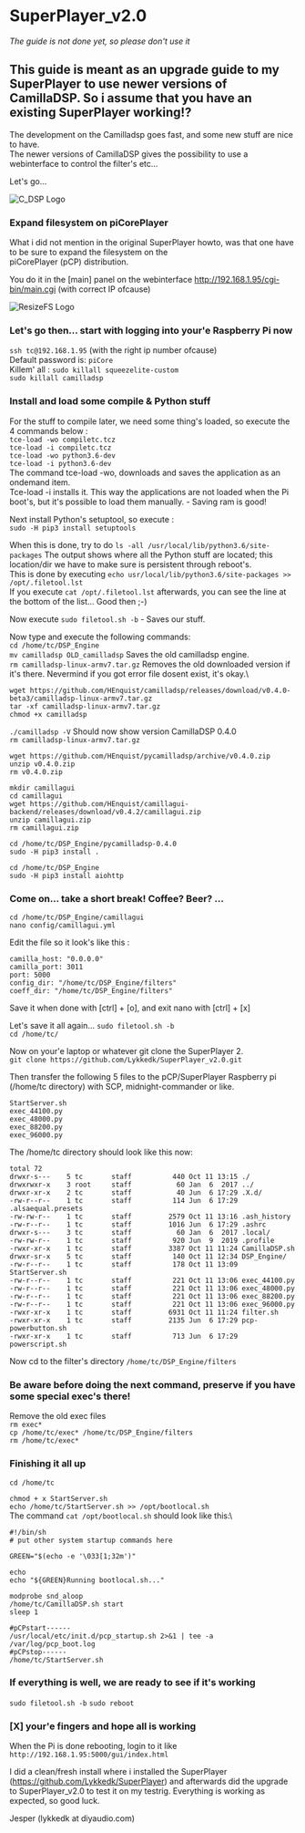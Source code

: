 # SuperPlayer_v2.0 
*The guide is not done yet, so please don't use it* 

## This guide is meant as an upgrade guide to my SuperPlayer to use newer versions of CamillaDSP. So i assume that you have an existing SuperPlayer working!?

The development on the Camilladsp goes fast, and some new stuff are nice to have.\
The newer versions of CamillaDSP gives the possibility to use a webinterface to control the filter's etc...

Let's go...

![C_DSP Logo](/C_DSP.png)

### Expand filesystem on piCorePlayer

What i did not mention in the original SuperPlayer howto, was that one have to be sure to expand the filesystem on the\
piCorePlayer (pCP) distribution.

You do it in the [main] panel on the webinterface http://192.168.1.95/cgi-bin/main.cgi (with correct IP ofcause)

![ResizeFS Logo](/ResizeFS.png)

### Let's go then... start with logging into your'e Raspberry Pi now

```ssh tc@192.168.1.95``` (with the right ip number
ofcause)\
Default password is: ```piCore```\
Killem' all : ```sudo killall squeezelite-custom```\
```sudo killall camilladsp```

### Install and load some compile & Python stuff

For the stuff to compile later, we need some thing's loaded, so execute the 4 commands below :\
```tce-load -wo compiletc.tcz```\
```tce-load -i compiletc.tcz```\
```tce-load -wo python3.6-dev```\
```tce-load -i python3.6-dev```\
The command tce-load -wo, downloads and saves the application as an ondemand item.\
Tce-load -i installs it. This way the applications are not loaded when the Pi boot's, but it's possible to load them manually. - Saving ram is good!

Next install Python's setuptool, so execute :\
```sudo -H pip3 install setuptools```

When this is done, try to do ```ls -all /usr/local/lib/python3.6/site-packages```
The output shows where all the Python stuff are located; this location/dir we have to make sure is persistent through reboot's.\
This is done by executing ```echo usr/local/lib/python3.6/site-packages >> /opt/.filetool.lst```\
If you execute ```cat /opt/.filetool.lst``` afterwards, you can see the line at the bottom of the list... Good then ;-)

Now execute ```sudo filetool.sh -b``` - Saves our stuff.

Now type and execute the following commands:\
```cd /home/tc/DSP_Engine```\
```mv camilladsp OLD_camilladsp``` Saves the old camilladsp engine.\
```rm camilladsp-linux-armv7.tar.gz``` Removes the old downloaded version if it's there. Nevermind if you got error file dosent exist, it's okay.\

```wget https://github.com/HEnquist/camilladsp/releases/download/v0.4.0-beta3/camilladsp-linux-armv7.tar.gz```\
```tar -xf camilladsp-linux-armv7.tar.gz```\
```chmod +x camilladsp```

```./camilladsp -V``` Should now show version CamillaDSP 0.4.0\
```rm camilladsp-linux-armv7.tar.gz```

```wget https://github.com/HEnquist/pycamilladsp/archive/v0.4.0.zip```\
```unzip v0.4.0.zip```\
```rm v0.4.0.zip```

```mkdir camillagui```\
```cd camillagui```\
```wget https://github.com/HEnquist/camillagui-backend/releases/download/v0.4.2/camillagui.zip```\
```unzip camillagui.zip```\
```rm camillagui.zip```

```cd /home/tc/DSP_Engine/pycamilladsp-0.4.0```\
```sudo -H pip3 install .```

```cd /home/tc/DSP_Engine```\
```sudo -H pip3 install aiohttp```

### Come on... take a short break! Coffee? Beer? ...

```cd /home/tc/DSP_Engine/camillagui```\
```nano config/camillagui.yml```

Edit the file so it look's like this :
```---
camilla_host: "0.0.0.0"
camilla_port: 3011
port: 5000
config_dir: "/home/tc/DSP_Engine/filters"
coeff_dir: "/home/tc/DSP_Engine/filters"
```
Save it when done with [ctrl] + [o], and exit nano with [ctrl] + [x]

Let's save it all again... ```sudo filetool.sh -b```\
```cd /home/tc/```

Now on your'e laptop or whatever git clone the SuperPlayer 2.\
```git clone https://github.com/Lykkedk/SuperPlayer_v2.0.git```

Then transfer the following 5 files to the pCP/SuperPlayer Raspberry pi (/home/tc directory) with SCP, midnight-commander or like.
```
StartServer.sh
exec_44100.py
exec_48000.py
exec_88200.py
exec_96000.py
```

The /home/tc directory should look like this now:
```tc@piCorePlayer:~$ ls -all /home/tc
total 72
drwxr-s---    5 tc       staff          440 Oct 11 13:15 ./
drwxrwxr-x    3 root     staff           60 Jan  6  2017 ../
drwxr-xr-x    2 tc       staff           40 Jun  6 17:29 .X.d/
-rw-r--r--    1 tc       staff          114 Jun  6 17:29 .alsaequal.presets
-rw-rw-r--    1 tc       staff         2579 Oct 11 13:16 .ash_history
-rw-r--r--    1 tc       staff         1016 Jun  6 17:29 .ashrc
drwxr-s---    3 tc       staff           60 Jan  6  2017 .local/
-rw-rw-r--    1 tc       staff          920 Jun  9  2019 .profile
-rwxr-xr-x    1 tc       staff         3387 Oct 11 11:24 CamillaDSP.sh
drwxr-sr-x    5 tc       staff          140 Oct 11 12:34 DSP_Engine/
-rw-r--r--    1 tc       staff          178 Oct 11 13:09 StartServer.sh
-rw-r--r--    1 tc       staff          221 Oct 11 13:06 exec_44100.py
-rw-r--r--    1 tc       staff          221 Oct 11 13:06 exec_48000.py
-rw-r--r--    1 tc       staff          221 Oct 11 13:06 exec_88200.py
-rw-r--r--    1 tc       staff          221 Oct 11 13:06 exec_96000.py
-rwxr-xr-x    1 tc       staff         6931 Oct 11 11:24 filter.sh
-rwxr-xr-x    1 tc       staff         2135 Jun  6 17:29 pcp-powerbutton.sh
-rwxr-xr-x    1 tc       staff          713 Jun  6 17:29 powerscript.sh
```

Now cd to the filter's directory ```/home/tc/DSP_Engine/filters```

### Be aware before doing the next command, preserve if you have some special exec's there!

Remove the old exec files\
```rm exec*```\
```cp /home/tc/exec* /home/tc/DSP_Engine/filters```\
```rm /home/tc/exec*```

### Finishing it all up

```cd /home/tc```

```chmod + x StartServer.sh```\
```echo /home/tc/StartServer.sh >> /opt/bootlocal.sh```\
The command ```cat /opt/bootlocal.sh``` should look like this:\
```
#!/bin/sh
# put other system startup commands here

GREEN="$(echo -e '\033[1;32m')"

echo
echo "${GREEN}Running bootlocal.sh..."

modprobe snd_aloop
/home/tc/CamillaDSP.sh start
sleep 1

#pCPstart------
/usr/local/etc/init.d/pcp_startup.sh 2>&1 | tee -a /var/log/pcp_boot.log
#pCPstop------
/home/tc/StartServer.sh

```

### If everything is well, we are ready to see if it's working

```sudo filetool.sh -b```
```sudo reboot```

### [X] your'e fingers and hope all is working

When the Pi is done rebooting, login to it like ```http://192.168.1.95:5000/gui/index.html```

I did a clean/fresh install where i installed the SuperPlayer (https://github.com/Lykkedk/SuperPlayer) and afterwards did the upgrade to SuperPlayer_v2.0 to test it on my testrig.
Everything is working as expected, so good luck.

Jesper (lykkedk at diyaudio.com)


